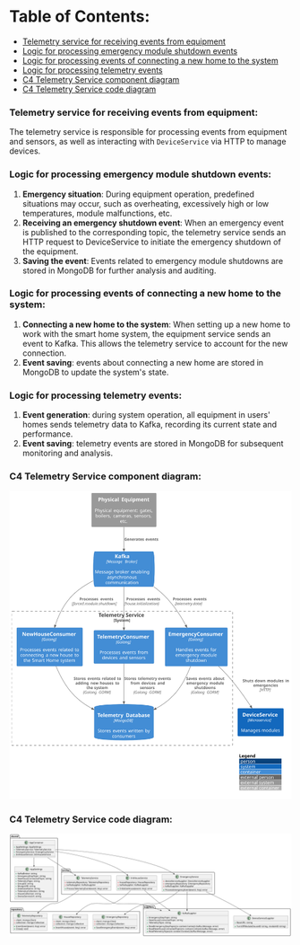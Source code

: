 # Table of Contents:
- [Telemetry service for receiving events from equipment](#telemetry-service-for-receiving-events-from-equipment)
- [Logic for processing emergency module shutdown events](#logic-for-processing-emergency-module-shutdown-events)
- [Logic for processing events of connecting a new home to the system](#logic-for-processing-events-of-connecting-a-new-home-to-the-system)
- [Logic for processing telemetry events](#logic-for-processing-telemetry-events)
- [C4 Telemetry Service component diagram](#c4-telemetry-service-component-diagram)
- [C4 Telemetry Service code diagram](#c4-telemetry-service-code-diagram)

### Telemetry service for receiving events from equipment:
The telemetry service is responsible for processing events from equipment and sensors, 
as well as interacting with `DeviceService` via HTTP to manage devices.

### Logic for processing emergency module shutdown events:
1. **Emergency situation**: During equipment operation, predefined situations may occur, such as overheating, excessively high or low temperatures, module malfunctions, etc.
2. **Receiving an emergency shutdown event**: When an emergency event is published to the corresponding topic, the telemetry service sends an HTTP request to DeviceService to initiate the emergency shutdown of the equipment.
3. **Saving the event**: Events related to emergency module shutdowns are stored in MongoDB for further analysis and auditing.

### Logic for processing events of connecting a new home to the system:
1. **Connecting a new home to the system**: When setting up a new home to work with the smart home system, the equipment service sends an event to Kafka. This allows the telemetry service to account for the new connection.
2. **Event saving**: events about connecting a new home are stored in MongoDB to update the system's state.  

### Logic for processing telemetry events:
1. **Event generation**: during system operation, all equipment in users' homes sends telemetry data to Kafka, recording its current state and performance.
2. **Event saving**: telemetry events are stored in MongoDB for subsequent monitoring and analysis.

### C4 Telemetry Service component diagram:
![System Architecture](./Component_CleverVillageSystem_TelemetryService.svg)

### C4 Telemetry Service code diagram:
![System Architecture](./Code_CleverVillageSystem_TelemetryService.svg)

